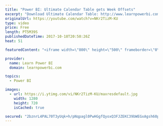 ```yaml
---
title: "Power BI: Ultimate Calendar Table gets Week Offsets"
excerpt: "Download Ultimate Calendar Table: http://www.learnpowerbi.com/bonus-download We make another tweak to the \"Ultimate Power BI Calendar\", by adding Week Offsets based on the request by Keith Tran. ✅ Subscribe to always get my latest videos: https://goo.gl/P79Hcr  See information below on the complete \"Ultimate"
originalUrl: https://youtube.com/watch?v=NKr2TizM-KU
type: video
price: Free
length: PT5M39S
publishedDateTime: 2017-10-18T20:50:26Z
heat: 51

featuredContent: "<iframe width=\"800\" height=\"500\" frameborder=\"0\" src=\"https://www.youtube.com/embed/NKr2TizM-KU\" allow=\"accelerometer; autoplay; encrypted-media; gyroscope; picture-in-picture\" allowfullscreen></iframe>"

provider:
  name: Learn Power BI
  domain: learnpowerbi.com

topics:
  - Power BI

images:
  - url: https://i.ytimg.com/vi/NKr2TizM-KU/maxresdefault.jpg
    width: 1280
    height: 720
    isCached: true

secured: "2bznrL4PAL70T3yUqk+h/pNqpagl0PwHGgfQyoxQ3FJZEKC39bWEGxAgsh60pOVdAJjMkPoEGuc5MWFl/fys6yVo+4acX4tgxyDjE/UEX0AFORTUqkqHu/7Zy5eyo3wtZIB81KYqcENJKpZydrtmwqZ4nBYOGa/4BXf//1T/vo5Dta5IG6BOZdiQTLNjueEF/+kJtYSFEfuWBHoADUv6oY8wVyBVjAqI5NExnKntg3h0sTIXBaXHHxswAAtZ27d+bagTbGtIrUcdTlYJpLbB71huEbleiOMRp9iC9SvdG4WC3R0AjQjTA90muwSgPUU1kpiXeM5UA2V7/GybtVJDNqZPw29VAL8HZyTFaf9xC8K+xkW2Bfv3xDCjxyX+NB/JQIyYzKdJkesKaDZQp58GK8RQiHjutrYVKsiKg5RrPrk=;ibMnRoLT+tSiIos2dgwFjA=="
---
```


